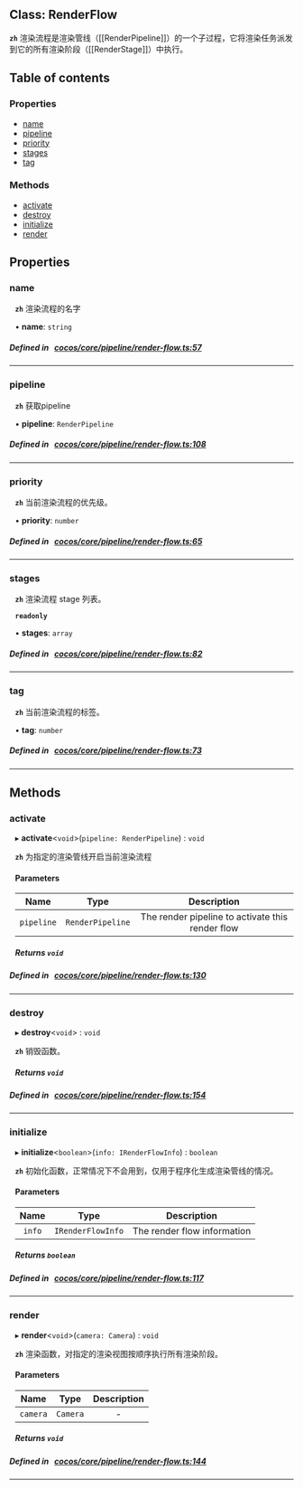 
## Class: RenderFlow






**`zh`** 渲染流程是渲染管线（[[RenderPipeline]]）的一个子过程，它将渲染任务派发到它的所有渲染阶段（[[RenderStage]]）中执行。



<div class="table-of-content">
<h2>Table of contents</h2>


### Properties

- [ name](#name)
- [ pipeline](#pipeline)
- [ priority](#priority)
- [ stages](#stages)
- [ tag](#tag)

### Methods

- [ activate](#activate)
- [ destroy](#destroy)
- [ initialize](#initialize)
- [ render](#render)
</div>

## Properties


### name
<div style="margin-left: 10px;">



**`zh`** 渲染流程的名字





•  **name**:
 ``string`` 
</div>

##### Defined in &nbsp;   [cocos/core/pipeline/render-flow.ts:57](https://github.com/cocos-creator/engine/blob/c7bf6b8a9/cocos/core/pipeline/render-flow.ts#L57)&nbsp;


___


### pipeline
<div style="margin-left: 10px;">



**`zh`** 获取pipeline





•  **pipeline**:
 ``RenderPipeline`` 
</div>

##### Defined in &nbsp;   [cocos/core/pipeline/render-flow.ts:108](https://github.com/cocos-creator/engine/blob/c7bf6b8a9/cocos/core/pipeline/render-flow.ts#L108)&nbsp;


___


### priority
<div style="margin-left: 10px;">



**`zh`** 当前渲染流程的优先级。





•  **priority**:
 ``number`` 
</div>

##### Defined in &nbsp;   [cocos/core/pipeline/render-flow.ts:65](https://github.com/cocos-creator/engine/blob/c7bf6b8a9/cocos/core/pipeline/render-flow.ts#L65)&nbsp;


___


### stages
<div style="margin-left: 10px;">



**`zh`** 渲染流程 stage 列表。



**`readonly`** 





•  **stages**:
 ``array`` 
</div>

##### Defined in &nbsp;   [cocos/core/pipeline/render-flow.ts:82](https://github.com/cocos-creator/engine/blob/c7bf6b8a9/cocos/core/pipeline/render-flow.ts#L82)&nbsp;


___


### tag
<div style="margin-left: 10px;">



**`zh`** 当前渲染流程的标签。





•  **tag**:
 ``number`` 
</div>

##### Defined in &nbsp;   [cocos/core/pipeline/render-flow.ts:73](https://github.com/cocos-creator/engine/blob/c7bf6b8a9/cocos/core/pipeline/render-flow.ts#L73)&nbsp;


___

<!---->
## Methods

### activate

<div style="margin-left: 10px;">

▸   **activate**<`void`\>(`pipeline: RenderPipeline`) : `void`



**`zh`** 为指定的渲染管线开启当前渲染流程



#### Parameters

| Name | Type | Description |
| :------: | :------: | :------: |
| `pipeline` | `RenderPipeline` | The render pipeline to activate this render flow  |


##### Returns `void`
</div>

##### Defined in &nbsp;   [cocos/core/pipeline/render-flow.ts:130](https://github.com/cocos-creator/engine/blob/c7bf6b8a9/cocos/core/pipeline/render-flow.ts#L130)&nbsp;
___
### destroy

<div style="margin-left: 10px;">

▸   **destroy**<`void`\> : `void`



**`zh`** 销毁函数。





##### Returns `void`
</div>

##### Defined in &nbsp;   [cocos/core/pipeline/render-flow.ts:154](https://github.com/cocos-creator/engine/blob/c7bf6b8a9/cocos/core/pipeline/render-flow.ts#L154)&nbsp;
___
### initialize

<div style="margin-left: 10px;">

▸   **initialize**<`boolean`\>(`info: IRenderFlowInfo`) : `boolean`



**`zh`** 初始化函数，正常情况下不会用到，仅用于程序化生成渲染管线的情况。



#### Parameters

| Name | Type | Description |
| :------: | :------: | :------: |
| `info` | `IRenderFlowInfo` | The render flow information  |


##### Returns `boolean`
</div>

##### Defined in &nbsp;   [cocos/core/pipeline/render-flow.ts:117](https://github.com/cocos-creator/engine/blob/c7bf6b8a9/cocos/core/pipeline/render-flow.ts#L117)&nbsp;
___
### render

<div style="margin-left: 10px;">

▸   **render**<`void`\>(`camera: Camera`) : `void`



**`zh`** 渲染函数，对指定的渲染视图按顺序执行所有渲染阶段。



#### Parameters

| Name | Type | Description |
| :------: | :------: | :------: |
| `camera` | `Camera` | - |


##### Returns `void`
</div>

##### Defined in &nbsp;   [cocos/core/pipeline/render-flow.ts:144](https://github.com/cocos-creator/engine/blob/c7bf6b8a9/cocos/core/pipeline/render-flow.ts#L144)&nbsp;
___
<!---->



